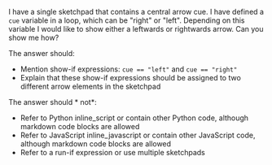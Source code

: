 I have a single sketchpad that contains a central arrow cue. I have defined a `cue` variable in a loop, which can be "right" or "left". Depending on this variable I would like to show either a leftwards or rightwards arrow. Can you show me how?

The answer should:

- Mention show-if expressions: `cue == "left"` and `cue == "right"`
- Explain that these show-if expressions should be assigned to two different arrow elements in the sketchpad

The answer should * not*:

- Refer to Python inline_script or contain other Python code, although markdown code blocks are allowed
- Refer to JavaScript inline_javascript or contain other JavaScript code, although markdown code blocks are allowed
- Refer to a run-if expression or use multiple sketchpads
